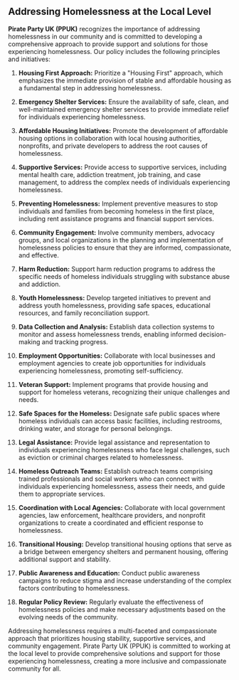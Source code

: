 ## Addressing Homelessness at the Local Level

**Pirate Party UK (PPUK)** recognizes the importance of addressing homelessness in our community and is committed to developing a comprehensive approach to provide support and solutions for those experiencing homelessness. Our policy includes the following principles and initiatives:

1. **Housing First Approach:** Prioritize a "Housing First" approach, which emphasizes the immediate provision of stable and affordable housing as a fundamental step in addressing homelessness.

2. **Emergency Shelter Services:** Ensure the availability of safe, clean, and well-maintained emergency shelter services to provide immediate relief for individuals experiencing homelessness.

3. **Affordable Housing Initiatives:** Promote the development of affordable housing options in collaboration with local housing authorities, nonprofits, and private developers to address the root causes of homelessness.

4. **Supportive Services:** Provide access to supportive services, including mental health care, addiction treatment, job training, and case management, to address the complex needs of individuals experiencing homelessness.

5. **Preventing Homelessness:** Implement preventive measures to stop individuals and families from becoming homeless in the first place, including rent assistance programs and financial support services.

6. **Community Engagement:** Involve community members, advocacy groups, and local organizations in the planning and implementation of homelessness policies to ensure that they are informed, compassionate, and effective.

7. **Harm Reduction:** Support harm reduction programs to address the specific needs of homeless individuals struggling with substance abuse and addiction.

8. **Youth Homelessness:** Develop targeted initiatives to prevent and address youth homelessness, providing safe spaces, educational resources, and family reconciliation support.

9. **Data Collection and Analysis:** Establish data collection systems to monitor and assess homelessness trends, enabling informed decision-making and tracking progress.

10. **Employment Opportunities:** Collaborate with local businesses and employment agencies to create job opportunities for individuals experiencing homelessness, promoting self-sufficiency.

11. **Veteran Support:** Implement programs that provide housing and support for homeless veterans, recognizing their unique challenges and needs.

12. **Safe Spaces for the Homeless:** Designate safe public spaces where homeless individuals can access basic facilities, including restrooms, drinking water, and storage for personal belongings.

13. **Legal Assistance:** Provide legal assistance and representation to individuals experiencing homelessness who face legal challenges, such as eviction or criminal charges related to homelessness.

14. **Homeless Outreach Teams:** Establish outreach teams comprising trained professionals and social workers who can connect with individuals experiencing homelessness, assess their needs, and guide them to appropriate services.

15. **Coordination with Local Agencies:** Collaborate with local government agencies, law enforcement, healthcare providers, and nonprofit organizations to create a coordinated and efficient response to homelessness.

16. **Transitional Housing:** Develop transitional housing options that serve as a bridge between emergency shelters and permanent housing, offering additional support and stability.

17. **Public Awareness and Education:** Conduct public awareness campaigns to reduce stigma and increase understanding of the complex factors contributing to homelessness.

18. **Regular Policy Review:** Regularly evaluate the effectiveness of homelessness policies and make necessary adjustments based on the evolving needs of the community.

Addressing homelessness requires a multi-faceted and compassionate approach that prioritizes housing stability, supportive services, and community engagement. Pirate Party UK (PPUK) is committed to working at the local level to provide comprehensive solutions and support for those experiencing homelessness, creating a more inclusive and compassionate community for all.
